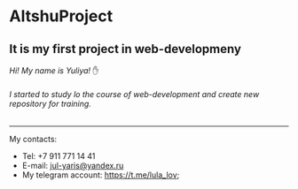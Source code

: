 # AltshuProject
## It is my first project in web-developmeny
*Hi! My name is Yuliya!* :hand:
###### I started to study lo the course of web-development and create new repository for training.
______
My contacts:
- Tel: +7 911 771 14 41 
- E-mail: jul-yaris@yandex.ru
- My telegram account: https://t.me/lula_lov;
